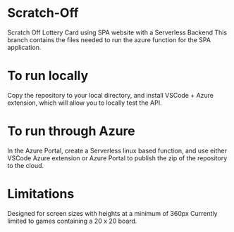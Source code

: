 # Scratch-Off
Scratch Off Lottery Card using SPA website with a Serverless Backend
This branch contains the files needed to run the azure function for the SPA application.

# To run locally
Copy the repository to your local directory, and install VSCode + Azure extension, which
will allow you to locally test the API.

# To run through Azure
In the Azure Portal, create a Serverless linux based function, 
and use either VSCode  Azure extension or Azure Portal to publish the zip of the repository
to the cloud.

# Limitations
Designed for screen sizes with heights at a minimum of 360px
Currently limited to games containing a 20 x 20 board.
